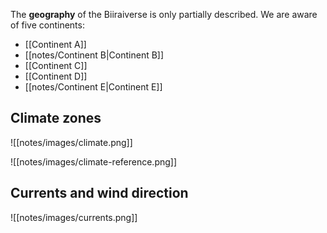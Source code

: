 The **geography** of the Biiraiverse is only partially described. We are aware of five continents:

- [[Continent A]]
- [[notes/Continent B|Continent B]]
- [[Continent C]]
- [[Continent D]]
- [[notes/Continent E|Continent E]]

## Climate zones

![[notes/images/climate.png]]

![[notes/images/climate-reference.png]]

## Currents and wind direction

![[notes/images/currents.png]]